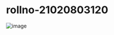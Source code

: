 # rollno-21020803120
![image](https://github.com/haritdheer/rollno-21020803120/assets/97253880/6492683d-28f3-417e-b441-13e20064ee11)
